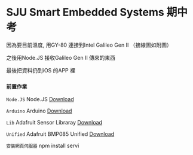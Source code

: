 SJU Smart Embedded Systems 期中考
=================================

因為要目前溫度, 用GY-80 連接到Intel Galileo Gen II （接線圖如附圖）

之後用Node.JS 接收Galileo Gen II 傳來的東西

最後把資料扔到iOS 的APP 裡


### `前置作業`


`Node.JS`
  Node.JS [Download](https://nodejs.org/)

`Arduino`
  Arduino [Download](http://www.arduino.cc/en/Main/Software)

`Lib`
  Adafruit Sensor Libraray [Download](https://github.com/adafruit/Adafruit_Sensor)

`Unified`
  Adafruit BMP085 Unified [Download](https://github.com/adafruit/Adafruit_BMP085_Unified)
 
 `安裝網頁伺服器`
  npm install servi


